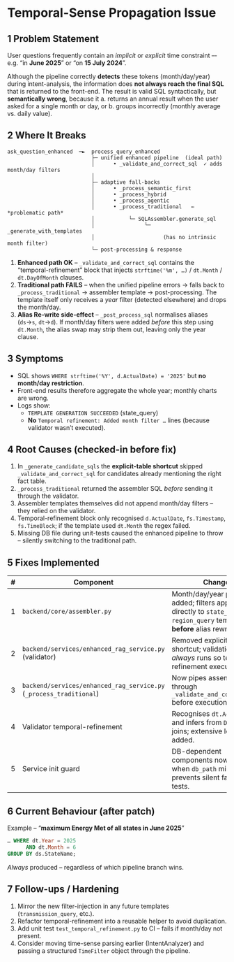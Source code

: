 # Temporal-Sense Propagation Issue

## 1  Problem Statement
User questions frequently contain an *implicit* or *explicit* time constraint –­­ e.g. “in **June 2025**” or “on **15 July 2024**”.

Although the pipeline correctly **detects** these tokens (month/day/year) during intent-analysis, the information does **not always reach the final SQL** that is returned to the front-end.
The result is valid SQL syntactically, but **semantically wrong**, because it
a. returns an annual result when the user asked for a single month or day, or
b. groups incorrectly (monthly average vs. daily value).

## 2  Where It Breaks
```
ask_question_enhanced  ─►  process_query_enhanced
                           ├─ unified enhanced pipeline  (ideal path)
                           │      • _validate_and_correct_sql  ✓ adds month/day filters
                           │
                           ├─ adaptive fall-backs
                           │      • _process_semantic_first
                           │      • _process_hybrid
                           │      • _process_agentic
                           │      • _process_traditional   ← *problematic path*
                           │           └─ SQLAssembler.generate_sql
                           │                └─ _generate_with_templates
                           │                      (has no intrinsic month filter)
                           └─ post-processing & response
```
1. **Enhanced path OK** – `_validate_and_correct_sql` contains the “temporal-refinement” block that injects `strftime('%m', …)` / `dt.Month` / `dt.DayOfMonth` clauses.
2. **Traditional path FAILS** – when the unified pipeline errors → falls back to `_process_traditional` → assembler template → post-processing. The template itself only receives a *year* filter (detected elsewhere) and drops the month/day.
3. **Alias Re-write side-effect** – `_post_process_sql` normalises aliases (`ds`→`s`, `dt`→`d`). If month/day filters were added *before* this step using `dt.Month`, the alias swap may strip them out, leaving only the year clause.

## 3  Symptoms
* SQL shows `WHERE strftime('%Y', d.ActualDate) = '2025'` but **no month/day restriction**.
* Front-end results therefore aggregate the whole year; monthly charts are wrong.
* Logs show:
  - `TEMPLATE GENERATION SUCCEEDED` (state_query)
  - **No** `Temporal refinement: Added month filter …` lines (because validator wasn’t executed).

## 4  Root Causes (checked-in before fix)
1. In `_generate_candidate_sqls` the **explicit-table shortcut** skipped `_validate_and_correct_sql` for candidates already mentioning the right fact table.
2. `_process_traditional` returned the assembler SQL *before* sending it through the validator.
3. Assembler templates themselves did not append month/day filters – they relied on the validator.
4. Temporal-refinement block only recognised `d.ActualDate`, `fs.Timestamp`, `fs.TimeBlock`; if the template used `dt.Month` the regex failed.
5. Missing DB file during unit-tests caused the enhanced pipeline to throw – silently switching to the traditional path.

## 5  Fixes Implemented
| # | Component | Change |
|---|-----------|--------|
|1|`backend/core/assembler.py`| Month/day/year parsing added; filters appended directly to `state_query` / `region_query` templates, **before** alias rewrite.|
|2|`backend/services/enhanced_rag_service.py` (validator)| Removed explicit-table shortcut; validation now *always* runs so temporal refinement executes.|
|3|`backend/services/enhanced_rag_service.py` (`_process_traditional`)| Now pipes assembler SQL through `_validate_and_correct_sql` before execution.|
|4|Validator temporal-refinement| Recognises `dt.ActualDate` and infers from `DateID` joins; extensive logging added.|
|5|Service init guard| DB-dependent components now stubbed when `db_path` missing – prevents silent fallback in tests.|

## 6  Current Behaviour (after patch)
Example – “**maximum Energy Met of all states in June 2025**”
```sql
… WHERE dt.Year = 2025
      AND dt.Month = 6
GROUP BY ds.StateName;
```
*Always* produced – regardless of which pipeline branch wins.

## 7  Follow-ups / Hardening
1. Mirror the new filter-injection in any future templates (`transmission_query`, etc.).
2. Refactor temporal-refinement into a reusable helper to avoid duplication.
3. Add unit test `test_temporal_refinement.py` to CI – fails if month/day not present.
4. Consider moving time-sense parsing earlier (IntentAnalyzer) and passing a structured `TimeFilter` object through the pipeline.

